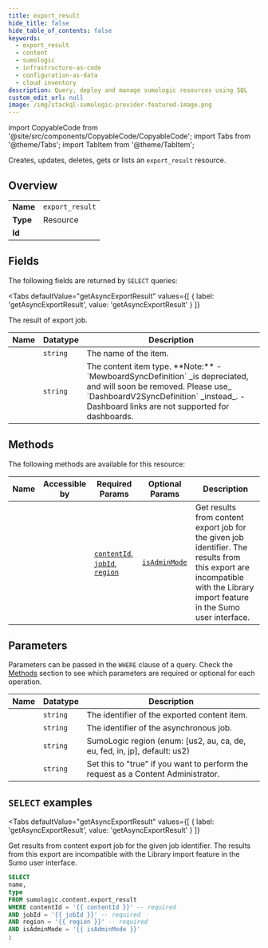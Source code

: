 ```yaml
--- 
title: export_result
hide_title: false
hide_table_of_contents: false
keywords:
  - export_result
  - content
  - sumologic
  - infrastructure-as-code
  - configuration-as-data
  - cloud inventory
description: Query, deploy and manage sumologic resources using SQL
custom_edit_url: null
image: /img/stackql-sumologic-provider-featured-image.png
---
```


import CopyableCode from '@site/src/components/CopyableCode/CopyableCode';
import Tabs from '@theme/Tabs';
import TabItem from '@theme/TabItem';

Creates, updates, deletes, gets or lists an <code>export_result</code> resource.

## Overview
<table><tbody>
<tr><td><b>Name</b></td><td><code>export_result</code></td></tr>
<tr><td><b>Type</b></td><td>Resource</td></tr>
<tr><td><b>Id</b></td><td><CopyableCode code="sumologic.content.export_result" /></td></tr>
</tbody></table>

## Fields

The following fields are returned by `SELECT` queries:

<Tabs
    defaultValue="getAsyncExportResult"
    values={[
        { label: 'getAsyncExportResult', value: 'getAsyncExportResult' }
    ]}
>
<TabItem value="getAsyncExportResult">

The result of export job.

<table>
<thead>
    <tr>
    <th>Name</th>
    <th>Datatype</th>
    <th>Description</th>
    </tr>
</thead>
<tbody>
<tr>
    <td><CopyableCode code="name" /></td>
    <td><code>string</code></td>
    <td>The name of the item.</td>
</tr>
<tr>
    <td><CopyableCode code="type" /></td>
    <td><code>string</code></td>
    <td>The content item type. **Note:**  - `MewboardSyncDefinition` _is depreciated, and will soon be removed. Please use_ `DashboardV2SyncDefinition`    _instead_.  - Dashboard links are not supported for dashboards.</td>
</tr>
</tbody>
</table>
</TabItem>
</Tabs>

## Methods

The following methods are available for this resource:

<table>
<thead>
    <tr>
    <th>Name</th>
    <th>Accessible by</th>
    <th>Required Params</th>
    <th>Optional Params</th>
    <th>Description</th>
    </tr>
</thead>
<tbody>
<tr>
    <td><a href="#getAsyncExportResult"><CopyableCode code="getAsyncExportResult" /></a></td>
    <td><CopyableCode code="select" /></td>
    <td><a href="#parameter-contentId"><code>contentId</code></a>, <a href="#parameter-jobId"><code>jobId</code></a>, <a href="#parameter-region"><code>region</code></a></td>
    <td><a href="#parameter-isAdminMode"><code>isAdminMode</code></a></td>
    <td>Get results from content export job for the given job identifier. The results from this export are incompatible with the Library import feature in the Sumo user interface.</td>
</tr>
</tbody>
</table>

## Parameters

Parameters can be passed in the `WHERE` clause of a query. Check the [Methods](#methods) section to see which parameters are required or optional for each operation.

<table>
<thead>
    <tr>
    <th>Name</th>
    <th>Datatype</th>
    <th>Description</th>
    </tr>
</thead>
<tbody>
<tr id="parameter-contentId">
    <td><CopyableCode code="contentId" /></td>
    <td><code>string</code></td>
    <td>The identifier of the exported content item.</td>
</tr>
<tr id="parameter-jobId">
    <td><CopyableCode code="jobId" /></td>
    <td><code>string</code></td>
    <td>The identifier of the asynchronous job.</td>
</tr>
<tr id="parameter-region">
    <td><CopyableCode code="region" /></td>
    <td><code>string</code></td>
    <td>SumoLogic region (enum: [us2, au, ca, de, eu, fed, in, jp], default: us2)</td>
</tr>
<tr id="parameter-isAdminMode">
    <td><CopyableCode code="isAdminMode" /></td>
    <td><code>string</code></td>
    <td>Set this to "true" if you want to perform the request as a Content Administrator.</td>
</tr>
</tbody>
</table>

## `SELECT` examples

<Tabs
    defaultValue="getAsyncExportResult"
    values={[
        { label: 'getAsyncExportResult', value: 'getAsyncExportResult' }
    ]}
>
<TabItem value="getAsyncExportResult">

Get results from content export job for the given job identifier. The results from this export are incompatible with the Library import feature in the Sumo user interface.

```sql
SELECT
name,
type
FROM sumologic.content.export_result
WHERE contentId = '{{ contentId }}' -- required
AND jobId = '{{ jobId }}' -- required
AND region = '{{ region }}' -- required
AND isAdminMode = '{{ isAdminMode }}'
;
```
</TabItem>
</Tabs>
